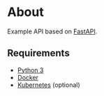 # About

Example API based on [FastAPI](https://fastapi.tiangolo.com/ "Link to FastAPI website").

## Requirements

- [Python 3](https://www.python.org/ "Link to website of Python")
- [Docker](https://www.docker.com/ "Link to the website of Docker")
- [Kubernetes](https://kubernetes.io/ "Link to the website of Kubernetes") (optional)